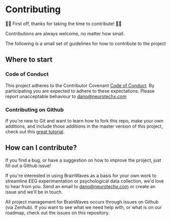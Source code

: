 # Contributing

:tada::clinking_glasses:  First off, thanks for taking the time to contribute! :tada::clinking_glasses:

Contributions are always welcome, no matter how small.

The following is a small set of guidelines for how to contribute to the project

## Where to start

### Code of Conduct
This project adheres to the Contributor Covenant [Code of Conduct](CODE_OF_CONDUCT.md).
By participating you are expected to adhere to these expectations. Please report unacceptable behaviour to [dano@neurotechx.com](mailto:dano@neurotechx.com)

### Contributing on Github

If you're new to Git and want to learn how to fork this repo, make your own additions, and include those additions in the master version of this project, check out this [great tutorial](http://blog.davidecoppola.com/2016/11/howto-contribute-to-open-source-project-on-github/).

## How can I contribute?

If you find a bug, or have a suggestion on how to improve the project, just fill out a Github issue!

If you're interested in using BrainWaves as a basis for your own work to streamline EEG experimentation or psychological data collection, we'd love to hear from you. Send an email to [dano@neurotechx.com](mailto:dano@neurotechx.com) or create an issue and we'll be in touch.

All project management for BrainWaves occurs through issues on Github (via Zenhub). If you want to see what we need help with, or what is on our roadmap, check out the issues on this repository.